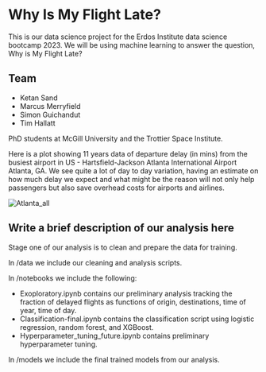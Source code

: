 # Why Is My Flight Late?

This is our data science project for the Erdos Institute data science bootcamp 2023. We will be using machine learning to answer the question, Why is My Flight Late?

## Team
- Ketan Sand
- Marcus Merryfield
- Simon Guichandut
- Tim Hallatt

PhD students at McGill University and the Trottier Space Institute.

Here is a plot showing 11 years data of departure delay (in mins) from the busiest airport in US - Hartsfield-Jackson Atlanta International Airport Atlanta, GA. We see quite a lot of day to day variation, having an estimate on how much delay we expect and what might be the reason will not only help passengers but also save overhead costs for airports and airlines.

![Atlanta_all](https://github.com/simonguichandut/WhyIsMyFlightLate/assets/55292615/5a75b47d-84a3-4f7e-aeb3-db2d8b5cda09)


## Write a brief description of our analysis here
Stage one of our analysis is to clean and prepare the data for training. 

In /data we include our cleaning and analysis scripts.

In /notebooks we include the following:
- Exoploratory.ipynb contains our preliminary analysis tracking the fraction of delayed flights as functions of origin, destinations, time of year, time of day.
- Classification-final.ipynb contains the classification script using logistic regression, random forest, and XGBoost.
- Hyperparameter_tuning_future.ipynb contains preliminary hyperparameter tuning.

In /models we include the final trained models from our analysis.
